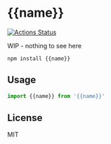 # {{name}}
[![Actions Status](https://github.com/bcomnes/{{name}}/workflows/tests/badge.svg)](https://github.com/bcomnes/{{name}}/actions)

WIP - nothing to see here

```
npm install {{name}}
```

## Usage

``` js
import {{name}} from '{{name}}'
```

## License

MIT
